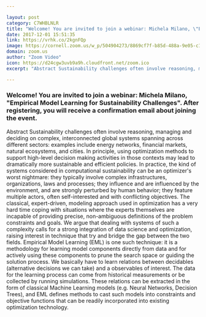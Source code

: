 ```yaml
---

layout: post
category: C7WHBLNLR
title: "Welcome! You are invited to join a webinar: Michela Milano, \"Empirical Model Learning for Sustainability Challenges\". After registering, you will receive a confirmation email about joining the event."
date: 2017-12-01 15:51:35
link: https://vrhk.co/2kgnFQp
image: https://cornell.zoom.us/w_p/504904273/8869cf7f-b85d-488a-9e05-c1e749af9862.jpg
domain: zoom.us
author: "Zoom Video"
icon: https://d24cgw3uvb9a9h.cloudfront.net/zoom.ico
excerpt: "Abstract Sustainability challenges often involve reasoning, managing and deciding on complex, interconnected global systems spanning across different sectors: examples include energy networks, financial markets, natural ecosystems, and cities. In principle, using optimization methods to support high-level decision making activities in those contexts may lead to dramatically more sustainable and efficient policies. In practice, the kind of systems considered in computational sustainability can be an optimizer's worst nightmare: they typically involve complex infrastructures, organizations, laws and processes; they influence and are influenced by the environment, and are strongly perturbed by human behavior; they feature multiple actors, often self-interested and with conflicting objectives. The classical, expert-driven, modeling approach used in optimization has a very hard time coping with situations where the experts themselves are incapable of providing precise, non-ambiguous definitions of the problem constraints and goals. We argue that dealing with systems of such a complexity calls for a strong integration of data science and optimization, raising interest in technique that try and bridge the gap between the two fields. Empirical Model Learning (EML) is one such technique: it is a methodology for learning model components directly from data and for actively using these components to prune the search space or guiding the solution process. We basically have to learn relations between decidables (alternative decisions we can take) and a observables of interest. The data for the learning process can come from historical measurements or be collected by running simulations. These relations can be extracted in the form of classical Machine Learning models (e.g. Neural Networks, Decision Trees), and EML defines methods to cast such models into constraints and objective functions that can be readily incorporated into existing optimization technology."

---
```


### Welcome! You are invited to join a webinar: Michela Milano, "Empirical Model Learning for Sustainability Challenges". After registering, you will receive a confirmation email about joining the event.

Abstract Sustainability challenges often involve reasoning, managing and deciding on complex, interconnected global systems spanning across different sectors: examples include energy networks, financial markets, natural ecosystems, and cities. In principle, using optimization methods to support high-level decision making activities in those contexts may lead to dramatically more sustainable and efficient policies. In practice, the kind of systems considered in computational sustainability can be an optimizer's worst nightmare: they typically involve complex infrastructures, organizations, laws and processes; they influence and are influenced by the environment, and are strongly perturbed by human behavior; they feature multiple actors, often self-interested and with conflicting objectives. The classical, expert-driven, modeling approach used in optimization has a very hard time coping with situations where the experts themselves are incapable of providing precise, non-ambiguous definitions of the problem constraints and goals. We argue that dealing with systems of such a complexity calls for a strong integration of data science and optimization, raising interest in technique that try and bridge the gap between the two fields. Empirical Model Learning (EML) is one such technique: it is a methodology for learning model components directly from data and for actively using these components to prune the search space or guiding the solution process. We basically have to learn relations between decidables (alternative decisions we can take) and a observables of interest. The data for the learning process can come from historical measurements or be collected by running simulations. These relations can be extracted in the form of classical Machine Learning models (e.g. Neural Networks, Decision Trees), and EML defines methods to cast such models into constraints and objective functions that can be readily incorporated into existing optimization technology.